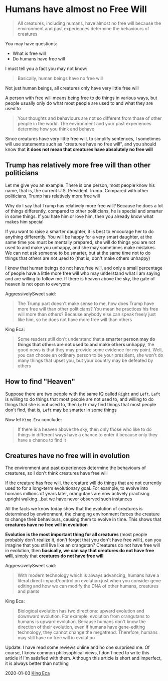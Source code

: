 Humans have almost no Free Will
========

> All creatures, including humans, have almost no free will because the environment and past experiences determine the behaviours of creatures

You may have questions:

- What is free will
- Do humans have free will

I must tell you a fact you may not know:

> Basically, human beings have no free will

Not just human beings, all creatures only have very little free will

A person with free will means being free to do things in various ways, but people usually only do what most people are used to and what they are used to

> Your thoughts and behaviours are not so different from those of other people in the world. The environment and your past experiences determine how you think and behave

Since creatures have very little free will, to simplify sentences, I sometimes will use statements such as "creatures have no free will", and you should know that **it does not mean that creatures have absolutely no free will**

Trump has relatively more free will than other politicians
-------------

Let me give you an example. There is one person, most people know his name, that is, the current U.S. President Trump. Compared with other politicians, Trump has relatively more free will

Why do I say that Trump has relatively more free will? Because he does a lot of things differently, compared to other politicians, he is special and smarter in some things. If you hate him or love him, then you already know what makes him special

If you want to raise a smarter daughter, it is best to encourage her to do anything differently. You will be happy for a very smart daughter, at the same time you must be mentally prepared, she will do things you are not used to and make you unhappy, and she may sometimes make mistakes. We can not ask someone to be smarter, but at the same time not to do things that others are not used to (that is, don't make others unhappy)<!--. If people understand this, Trump supporters will be more-->

<!--Of course, doing anything different is not my goal, my goal is to find better ways to do things...I call it Autonomous evolution of life-->

I know that human beings do not have free will, and only a small percentage of people have a little more free will who may understand what I am saying and are willing to follow me. If there is heaven above the sky, the gate of heaven is not open to everyone

AggressivelySweet said:

> The Trump part doesn't make sense to me, how does Trump have more free will than other politicians? You mean he practices his free will more than others? Because anybody else can speak freely just like him, so he does not have more free will than others

King Eca:

> Some readers still don't understand that **a smarter person may do things that others are not used to and make others unhappy**, the good news is that they may provide some evidence for my point. Well, you can choose an ordinary person to be your president, she won't do many things that upset you, but your country may be defeated by others

How to find "Heaven"
---------

Suppose there are two people with the same IQ called `Right` and `Left`. `Left` is willing to do things that most people are not used to, and willing to do things that she is not used to, then `Left` may find things that most people don't find, that is, `Left` may be smarter in some things

Now let `King Eca` conclude:

> If there is a heaven above the sky, then only those who like to do things in different ways have a chance to enter it because only they have a chance to find it

Creatures have no free will in evolution
-------------

The environment and past experiences determine the behaviours of creatures, so I don't think creatures have free will

If the creature has free will, the creature will do things that are not currently used to for a long-term evolutionary goal. For example, to evolve into humans millions of years later, orangutans are now actively practising upright walking...but we have never observed such instances

All the facts we know today show that the evolution of creatures is determined by environment, the changing environment forces the creature to change their behaviours, causing them to evolve in time. This shows that **creatures have no free will in evolution**

**Evolution is the most important thing for all creatures** (most people probably don't realize it, don't forget that you don't have free will:), can you imagine that you still live like an orangutan? Creatures do not have free will in evolution, then **basically, we can say that creatures do not have free will**, simply that **creatures do not have free will**

AggressivelySweet said:

> With modern technology which is always advancing, humans have a literal direct impact/control on evolution just when you consider gene editing and how we can modify the DNA of other humans, creatures and plants

King Eca:

> Biological evolution has two directions: upward evolution and downward evolution. For example, evolution from orangutans to humans is upward evolution. Because humans don't know the direction of their evolution, even if humans have gene-editing technology, they cannot change the megatrend. Therefore, humans may still have no free will in evolution

Update: I have read some reviews online and no one surprised me. Of course, I know common philosophical views, I don't need to write this article if I'm satisfied with them. Although this article is short and imperfect, it is always better than nothing

<!--What I want to do is to create a country made up of people with free will, this is heaven on earth-->
<!--
Philosopher: Humans have very little free will because the environment and past experiences determine our behaviour

https://www.reddit.com/r/philosophy/comments/ejc9nj/philosopher_humans_have_very_little_free_will/
https://news.ycombinator.com/item?id=21933206
https://www.reddit.com/r/evolution/comments/eiuszn/basically_humans_have_no_free_will/
https://voat.co/v/religion/3589358

-->

2020-01-03 [King Eca](https://www.easiestsoft.com/stars/a-king-eca/)